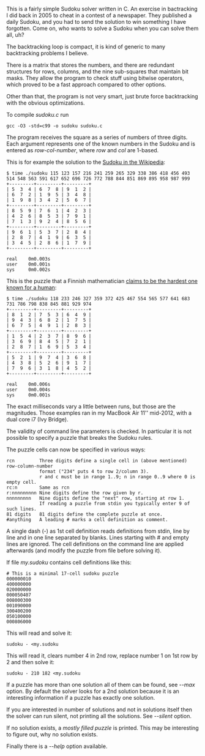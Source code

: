 This is a fairly simple Sudoku solver written in C. An exercise in bactracking I did back in 2005 to cheat in a contest of a newspaper. They published a daily Sudoku, and you had to send the solution to win something I have forgotten. Come on, who wants to solve a Sudoku when you can solve them all, uh?

The backtracking loop is compact, it is kind of generic to many backtracking problems I believe.

There is a matrix that stores the numbers, and there are redundant structures for rows, columns, and the nine sub-squares that maintain bit masks. They allow the program to check stuff using bitwise operators, which proved to be a fast approach compared to other options.

Other than that, the program is not very smart, just brute force backtracking with the obvious optimizations.

To compile _sudoku.c_ run

    gcc -O3 -std=c99 -o sudoku sudoku.c

The program receives the square as a series of numbers of three digits. Each argument represents one of the known numbers in the Sudoku and is entered as _row-col-number_, where _row_ and _col_ are 1-based.

This is for example the solution to the [Sudoku in the Wikipedia](http://en.wikipedia.org/wiki/Sudoku):

    $ time ./sudoku 115 123 157 216 241 259 265 329 338 386 418 456 493 514 548 563 591 617 652 696 726 772 788 844 851 869 895 958 987 999
    +---------+---------+---------+
    | 5  3  4 | 6  7  8 | 9  1  2 |
    | 6  7  2 | 1  9  5 | 3  4  8 |
    | 1  9  8 | 3  4  2 | 5  6  7 |
    +---------+---------+---------+
    | 8  5  9 | 7  6  1 | 4  2  3 |
    | 4  2  6 | 8  5  3 | 7  9  1 |
    | 7  1  3 | 9  2  4 | 8  5  6 |
    +---------+---------+---------+
    | 9  6  1 | 5  3  7 | 2  8  4 |
    | 2  8  7 | 4  1  9 | 6  3  5 |
    | 3  4  5 | 2  8  6 | 1  7  9 |
    +---------+---------+---------+

    real	0m0.003s
    user	0m0.001s
    sys		0m0.002s

This is the puzzle that a Finnish mathematician [claims to be the hardest one known for a human](http://www.efamol.com/efamol-news/news-item.php?id=43):

    $ time ./sudoku 118 233 246 327 359 372 425 467 554 565 577 641 683 731 786 798 838 845 881 929 974
    +---------+---------+---------+
    | 8  1  2 | 7  5  3 | 6  4  9 |
    | 9  4  3 | 6  8  2 | 1  7  5 |
    | 6  7  5 | 4  9  1 | 2  8  3 |
    +---------+---------+---------+
    | 1  5  4 | 2  3  7 | 8  9  6 |
    | 3  6  9 | 8  4  5 | 7  2  1 |
    | 2  8  7 | 1  6  9 | 5  3  4 |
    +---------+---------+---------+
    | 5  2  1 | 9  7  4 | 3  6  8 |
    | 4  3  8 | 5  2  6 | 9  1  7 |
    | 7  9  6 | 3  1  8 | 4  5  2 |
    +---------+---------+---------+

    real    0m0.006s
    user    0m0.004s
    sys     0m0.001s

The exact milliseconds vary a little between runs, but those are the magnitudes. Those examples ran in my MacBook Air 11'' mid-2012, with a dual core i7 (Ivy Bridge).

The validity of command line parameters is checked. In particular it is not possible to specify a puzzle that breaks the Sudoku rules.

The puzzle cells can now be specified in various ways:

    rcn         Three digits define a single cell in (above mentioned) row-column-number
                format ("234" puts 4 to row 2/column 3).
                r and c must be in range 1..9; n in range 0..9 where 0 is empty cell.
    rc:n        Same as rcn
    r:nnnnnnnnn Nine digits define the row given by r.
    nnnnnnnnn   Nine digits define the "next" row, starting at row 1.
                If reading a puzzle from stdin you typically enter 9 of such lines.
    81 digits   81 digits define the complete puzzle at once.
    #anything   A leading # marks a cell definition as comment.

A single dash (-) as 1st cell definition reads definitions from stdin, line by line and in one line separated by blanks. Lines starting with # and empty lines are ignored. The cell definitions on the command line are applied afterwards (and modify the puzzle from file before solving it).

If file _my.sudoku_ contains cell definitions like this:

    # This is a minimal 17-cell sudoku puzzle
    000000010
    400000000
    020000000
    000050407
    008000300
    001090000
    300400200
    050100000
    000806000

This will read and solve it:

    sudoku - <my.sudoku
    
This will read it, clears number 4 in 2nd row, replace number 1 on 1st row by 2 and then solve it:

    sudoku - 210 182 <my.sudoku

If a puzzle has more than one solution all of them can be found, see _--max_ option. By default the solver looks for a 2nd solution because it is an interesting information if a puzzle has exactly one solution.

If you are interested in number of solutions and not in solutions itself then the solver can run silent, not printing all the solutions. See _--silent_ option.

If no solution exists, a _mostly filled puzzle_ is printed. This may be interesting to figure out, why no solution exists.

Finally there is a _--help_ option available.

